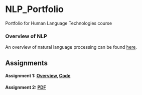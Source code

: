 # NLP_Portfolio
Portfolio for Human Language Technologies course
### Overview of NLP
An overview of natural language processing can be found [here](Overview_of_NLP.pdf).
## Assignments
#### Assignment 1: [Overview](Overview_of_Asg_1.pdf), [Code](asg1.py)
#### Assignment 2: [PDF](Asg2.pdf)